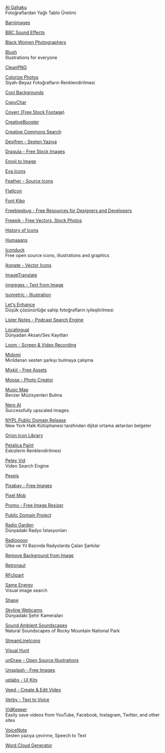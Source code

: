 <p>
<a href="https://ai-art.tokyo/en/#/">AI Gahaku</a>
<br>Fotoğraflardan Yağlı Tablo Üretimi  
</p>
<p>
<a href="https://barnimages.com/?utm_campaign=Recomendo&utm_medium=email&utm_source=Revue%20newsletter">Barnimages</a>
</p>
<p>
<a href="http://bbcsfx.acropolis.org.uk/">BBC Sound Effects</a>
</p>
<p>
<a href="https://blackwomenphotographers.com/">Black Women Photographers</a>
</p>
<p>
<a href="https://blush.design/?ref=producthunt/">Blush</a>
<br>Illustrations for everyone 
</p>
<p>
<a href="https://www.cleanpng.com/">CleanPNG</a>
</p>
<p>
<a href="https://demos.algorithmia.com/colorize-photos">Colorize Photos</a>
<br>Siyah-Beyaz Fotoğrafların Renklendirilmesi  
</p>
<p>
<a href="https://coolbackgrounds.io/">Cool Backgrounds</a>
</p>
<p>
<a href="https://copychar.cc/?utm_source=densediscovery&utm_medium=email&utm_campaign=newsletter-issue-49">CopyChar</a>
</p>
<p>
<a href="https://coverr.co/">Coverr (Free Stock Footage)</a>
</p>
<p>
<a href="https://creativebooster.net/">CreativeBooster</a>
</p>
<p>
<a href="https://search.creativecommons.org/?utm_campaign=StartupResources.io&utm_medium=email&utm_source=Revue%20newsletter">Creative Commons Search</a>
</p>
<p>
<a href="https://desifren.com/">Deşifren - Sesten Yazıya</a>
</p>
<p>
<a href="https://dragula.teamxenox.com/">Dragula - Free Stock Images</a>
</p>
<p>
<a href="https://emoji.aranja.com/">Emoji to Image</a>
</p>
<p>
<a href="https://akveo.github.io/eva-icons/#/">Eva Icons</a>
</p>
<p>
<a href="https://feather.netlify.com/">Feather - Source Icons</a>
</p>
<p>
<a href="https://www.flaticon.com/">FlatIcon</a>
</p>
<p>
<a href="https://fontkiko.com/">Font Kiko</a>
</p>
<p>
<a href="https://freebiesbug.com/">Freebiesbug - Free Resources for Designers and Developers</a>
</p>
<p>
<a href="https://www.freepik.com/search?format=search&page=1&selection=1&sort=popular">Freepik - Free Vectors, Stock Photos</a>
</p>
<p>
<a href="https://historyoficons.com/">History of Icons</a>
</p>
<p>
<a href="https://www.humaaans.com/">Humaaans</a>
</p>
<p>
<a href="https://iconduck.com/">Iconduck</a>
<br>Free open source icons, illustrations and graphics
</p>
<p>
<a href="https://ikonate.com/?utm_campaign=StartupResources.io&utm_medium=email&utm_source=Revue%20newsletter">Ikonate - Vector Icons</a>
</p>
<p>
<a href="https://www.imagetranslate.com/">ImageTranslate</a>
</p>
<p>
<a href="https://imgregex.com/">imgregex - Text from Image</a>
</p>
<p>
<a href="https://isometric.online/">Isometric - Illustration</a>
</p>
<p>
<a href="https://letsenhance.io/">Let's Enhance</a>
<br>Düşük çözünürlüğe sahip fotoğrafların iyileştirilmesi
</p>
<p>
<a href="https://www.listennotes.com/">Lister Notes - Podcast Search Engine</a>
</p>
<p>
<a href="https://localingual.com/?ISO=TR&Region=TUR-2265">Localingual</a>
<br>Dünyadan Aksan/Ses Kayıtları  
</p>
<p>
<a href="https://www.loom.com/">Loom - Screen & Video Recording</a>
</p>
<p>
<a href="https://www.midomi.com/">Midomi</a>
<br>Mırıldanan sesten şarkıyı bulmaya çalışma  
</p>
<p>
<a href="https://mixkit.co/?utm_source=densediscovery&utm_medium=email&utm_campaign=newsletter-issue-24">Mixkit - Free Assets</a>
</p>
<p>
<a href="https://photos.icons8.com/creator/dashboard">Moose - Photo Creator</a>
</p>
<p>
<a href="https://www.music-map.com/">Music Map</a>
<br>Benzer Müzisyenleri Bulma  
</p>
<p>
<a href="https://ai.nero.com/image-upscaler">Nero AI</a>
<br>Successfully upscaled images.
</p>
<p>
<a href="http://publicdomain.nypl.org/pd-visualization/">NYPL Public Domain Release</a>
<br>New York Halk Kütüphanesi tarafından dijital ortama aktarılan belgeler 
</p>
<p>
<a href="https://orioniconlibrary.com/all-icons">Orion Icon Library</a>
</p>
<p>
<a href="https://petalica-paint.pixiv.dev/index_en.html">Petalica Paint</a>
<br>Eskizlerin Renklendirilmesi
</p>
<p>
<a href="https://www.peteyvid.com/">Petey Vid</a>
<br>Video Search Engine
</p>
<p>
<a href="https://www.pexels.com/tr-tr/">Pexels</a>
</p>
<p>
<a href="https://pixabay.com/?utm_campaign=Recomendo&utm_medium=email&utm_source=Revue%20newsletter">Pixabay - Free Images</a>
</p>
<p>
<a href="https://pixelmob.co/?utm_campaign=StartupResources.io&utm_medium=email&utm_source=Revue%20newsletter">Pixel Mob</a>
</p>
<p>
<a href="https://promo.com/tools/image-resizer/">Promo - Free Image Resizer</a>
</p>
<p>
<a href="https://www.pond5.com/free">Public Domain Project</a>
</p>
<p>
<a href="http://radio.garden/visit/istanbul/Jz9EFkDQ">Radio Garden</a>
<br>Dünyadaki Radyo İstasyonları  
</p>
<p>
<a href="https://radiooooo.com/">Radiooooo</a>
<br>Ülke ve Yıl Bazında Radyolarda Çalan Şarkılar  
</p>
<p>
<a href="https://www.remove.bg/">Remove Background from Image</a>
</p>
<p>
<a href="https://retronaut.com/">Retronaut</a>
</p>
<p>
<a href="https://rfclipart.com/?utm_campaign=StartupResources.io&utm_medium=email&utm_source=Revue%20newsletter">RFclipart</a>
</p>
<p>
<a href="https://same.energy/">Same Energy</a>
<br>Visual image search  
</p>
<p>
<a href="https://shape.so/">Shape</a>
</p>
<p>
<a href="https://www.skylinewebcams.com/">Skyline Webcams</a>
<br>Dünyadaki Şehir Kameraları  
</p>
<p>
<a href="https://www.nps.gov/romo/learn/photosmultimedia/sounds-ambient-soundscapes.htm#temporal">Sound Ambient Soundscapes</a>
<br>Natural Soundscapes of Rocky Mountain National Park
</p>
<p>
<a href="https://streamlineicons.com/">StreamLineIcons</a>
</p>
<p>
<a href="https://visualhunt.com/?utm_campaign=Revue%20newsletter&utm_medium=Newsletter&utm_source=StartupResources.io">Visual Hunt</a>
</p>
<p>
<a href="https://undraw.co/">unDraw - Open Source Illustrations</a>
</p>
<p>
<a href="https://unsplash.com/?utm_campaign=Recomendo&utm_medium=email&utm_source=Revue%20newsletter">Unsplash - Free Images</a>
</p>
<p>
<a href="https://www.uplabs.com/">uplabs - UI Kits</a>
</p>
<p>
<a href="https://www.veed.io/">Veed - Create & Edit Video</a>
</p>
<p>
<a href="https://www.verby.co/">Verby - Text to Voice</a>
</p>
<p>
<a href="https://vidkeeper.io/">VidKeeper</a>
<br>Easily save videos from YouTube, Facebook, Instagram, Twitter, and other sites  
</p>
<p>
<a href="https://voicenote.in/">VoiceNote</a>
<br>Sesten yazıya çevirme, Speech to Text
</p>
<p>
<a href="https://www.wordclouds.com/">Word Cloud Generator</a>
</p>
